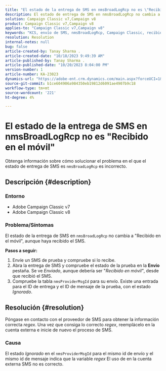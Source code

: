 ```yaml
---
title: "El estado de la entrega de SMS en nmsBroadLogRcp no es \"Recibido en el móvil\""
description: El estado de entrega de SMS en nmsBroadLogRcp no cambia a "Recibido en el móvil", aunque el usuario haya recibido el SMS.
solution: Campaign Classic v7,Campaign v8
product: Campaign Classic v7,Campaign v8
applies-to: "Campaign Classic v7,Campaign v8"
keywords: "KCS, envío de SMS, nmsBroadLogRcp, Campaign Classic, recibido en el móvil"
resolution: Resolution
internal-notes: null
bug: false
article-created-by: Tanay Sharma .
article-created-date: "10/18/2023 9:49:39 AM"
article-published-by: Tanay Sharma .
article-published-date: "10/20/2023 8:04:00 PM"
version-number: 1
article-number: KA-23023
dynamics-url: "https://adobe-ent.crm.dynamics.com/main.aspx?forceUCI=1&pagetype=entityrecord&etn=knowledgearticle&id=6764ffa4-9b6d-ee11-8df0-6045bd0061cb"
source-git-commit: b1ce604906a984350eb19812d6091ae4907b9c18
workflow-type: tm+mt
source-wordcount: '221'
ht-degree: 4%

---
```


# El estado de la entrega de SMS en nmsBroadLogRcp no es &quot;Recibido en el móvil&quot;


Obtenga información sobre cómo solucionar el problema en el que el estado de entrega de SMS es `nmsBroadLogRcp` es incorrecto.

## Descripción {#description}


### Entorno

- Adobe Campaign Classic v7
- Adobe Campaign Classic v8


### Problema/Síntomas

El estado de la entrega de SMS en `nmsBroadLogRcp` no cambia a &quot;Recibido en el móvil&quot;, aunque haya recibido el SMS.

<b>Pasos a seguir:</b>

1. Envíe un SMS de prueba y compruebe si lo recibe.
2. Abra la entrega de SMS y compruebe el estado de la prueba en la <b>Envío</b> pestaña. Se ve *Enviado*, aunque debería ser &quot;*Recibido en móvil&quot;*, desde que recibió el SMS.
3. Compruebe la tabla `nmsProviderMsgId` para su envío. Existe una entrada para el ID de entrega y el ID de mensaje de la prueba, con el estado *Ignorado*.



## Resolución {#resolution}


Póngase en contacto con el proveedor de SMS para obtener la información correcta *regex*. Una vez que consiga lo correcto *regex*, reemplácelo en la cuenta externa e inicie de nuevo el proceso de SMS.

### Causa

El estado *Ignorado* en el `nmsProviderMsgId` para el mismo id de envío y el mismo id de mensaje indica que la variable *regex* El uso de en la cuenta externa SMS no es correcto.
